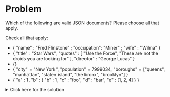 # Problem
Which of the following are valid JSON documents? Please choose all that apply.

Check all that apply:
 - { "name" : "Fred Flinstone" ; "occupation": "Miner" ; "wife" : "Wilma" }
 - { "title" : "Star Wars", "quotes" : [ "Use the Force", "These are not the droids you are looking for" ], "director" : "George Lucas" }
 - {}
 - { "city" = "New York", "population" = 7999034, "boroughs" = ["queens", "manhattan", "staten island", "the bronx", "brooklyn"] }
 - { "a" : 1, "b" : { "b" : 1, "c" : "foo", "d" : "bar", "e" : [1, 2, 4] } }

<details>
  <summary>Click here for the solution</summary>
    <ul>
      <li>{ "a" : 1, "b" : { "b" : 1, "c" : "foo", "d" : "bar", "e" : [1, 2, 4] } }</li>
      <li>{ "title" : "Star Wars", "quotes" : [ "Use the Force", "These are not the droids you are looking for" ], "director" : "George Lucas" }</li>
      <li>{}</li>
    </ul>
</details>